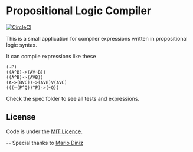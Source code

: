 # Propositional Logic Compiler

[![CircleCI](https://circleci.com/gh/cmendesce/propositional-logic/tree/master.svg?style=svg)](https://circleci.com/gh/cmendesce/propositional-logic/tree/master)

This is a small application for compiler expressions written in propositional logic syntax. 

It can compile expressions like these

```
(~P)
((A^B)->(AV~B))
((A^B)->(AVB))
(A->(BVC))->(AVB)V(AVC)
(((~(P^Q))^P)->(~Q))
```
Check the spec folder to see all tests and expressions.



## License
Code is under the [MIT Licence](LICENSE).

--
Special thanks to [Mario Diniz](https://github.com/mariohd)
